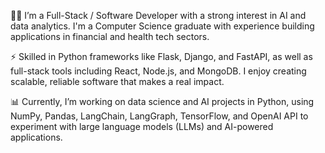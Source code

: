 👩‍💻 I’m a Full-Stack / Software Developer with a strong interest in AI and data analytics. I'm a Computer Science graduate with experience building applications in financial and health tech sectors.

⚡️ Skilled in Python frameworks like Flask, Django, and FastAPI, as well as full-stack tools including React, Node.js, and MongoDB. I enjoy creating scalable, reliable software that makes a real impact.

📊 Currently, I’m working on data science and AI projects in Python, using NumPy, Pandas, LangChain, LangGraph, TensorFlow, and OpenAI API to experiment with large language models (LLMs) and AI-powered applications.

